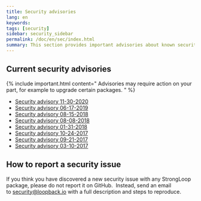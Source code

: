 ```yaml
---
title: Security advisories
lang: en
keywords:
tags: [security]
sidebar: security_sidebar
permalink: /doc/en/sec/index.html
summary: This section provides important advisories about known security issues.
---
```


## Current security advisories

{% include important.html content="
Advisories may require action on your part, for example to upgrade certain packages.
" %}

- [Security advisory 11-30-2020](Security-advisory-11-30-2020.html)
- [Security advisory 06-17-2019](Security-advisory-06-17-2019.html)
- [Security advisory 08-15-2018](Security-advisory-08-15-2018.html)
- [Security advisory 08-08-2018](Security-advisory-08-08-2018.html)
- [Security advisory 01-31-2018](Security-advisory-01-31-2018.html)
- [Security advisory 10-24-2017](Security-advisory-10-24-2017.html)
- [Security advisory 09-21-2017](Security-advisory-09-21-2017.html)
- [Security advisory 03-10-2017](Security-advisory-03-10-2017.html)

## How to report a security issue

If you think you have discovered a new security issue with any StrongLoop package, please do not report it on GitHub.  Instead, send an email to [security@loopback.io](mailto:security@loopback.io) with a full description and steps to reproduce.
